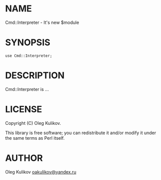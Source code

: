 # NAME

Cmd::Interpreter - It's new $module

# SYNOPSIS

    use Cmd::Interpreter;

# DESCRIPTION

Cmd::Interpreter is ...

# LICENSE

Copyright (C) Oleg Kulikov.

This library is free software; you can redistribute it and/or modify
it under the same terms as Perl itself.

# AUTHOR

Oleg Kulikov <oakulikov@yandex.ru>
